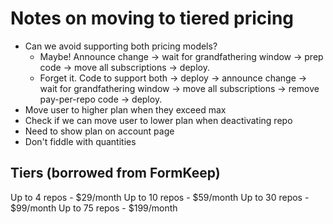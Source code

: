 # Notes on moving to tiered pricing

- Can we avoid supporting both pricing models?
  - Maybe! Announce change -> wait for grandfathering window -> prep code -> move all subscriptions -> deploy.
  - Forget it. Code to support both -> deploy -> announce change -> wait for grandfathering window -> move all subscriptions -> remove pay-per-repo code -> deploy.
- Move user to higher plan when they exceed max
- Check if we can move user to lower plan when deactivating repo
- Need to show plan on account page
- Don't fiddle with quantities


## Tiers (borrowed from FormKeep)

Up to 4 repos - $29/month
Up to 10 repos - $59/month
Up to 30 repos - $99/month
Up to 75 repos - $199/month
